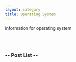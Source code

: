 ```yaml
---
layout: category
title: Operating System
---
```


information for operating system

<br>
<br>

### -- Post List --
